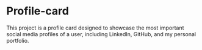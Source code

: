 # Profile-card
This project is a profile card designed to showcase the most important social media profiles of a user, including LinkedIn, GitHub, and my personal portfolio.

